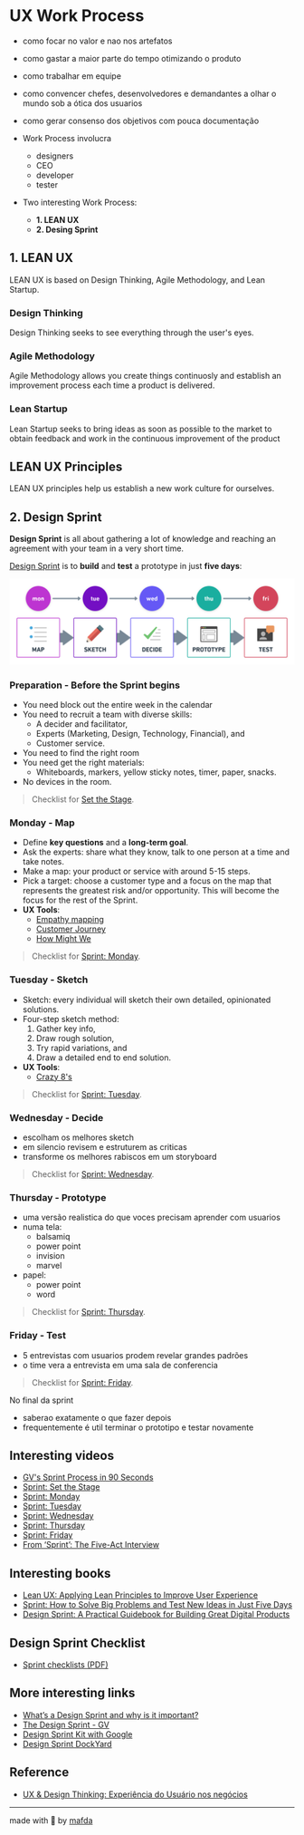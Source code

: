 # UX Work Process

* como focar no valor e nao nos artefatos
* como gastar a maior parte do tempo otimizando o produto
* como trabalhar em equipe
* como convencer chefes, desenvolvedores e demandantes a olhar o mundo sob a ótica dos usuarios
* como gerar consenso dos objetivos com pouca documentação


* Work Process involucra
  * designers
  * CEO
  * developer
  * tester

* Two interesting Work Process:
  * **1. LEAN UX**
  * **2. Desing Sprint**
  
## 1. LEAN UX

LEAN UX is based on Design Thinking, Agile Methodology, and Lean Startup.

### Design Thinking

Design Thinking seeks to see everything through the user's eyes.

### Agile Methodology

Agile Methodology allows you create things continuosly and establish an improvement process each time a product is delivered.

### Lean Startup

Lean Startup seeks to bring ideas as soon as possible to the market to obtain feedback and work in the continuous improvement of the product 

## LEAN UX Principles

LEAN UX principles help us establish a new work culture for ourselves.


## 2. Design Sprint

**Design Sprint** is all about gathering a lot of knowledge and reaching an agreement with your team in a very short time.

[Design Sprint](https://www.thesprintbook.com/how) is to **build** and **test** a prototype in just **five days**:

![design sprint by mafda](img/design_sprint_by_mafda@2x.png)

### Preparation - Before the Sprint begins

* You need block out the entire week in the calendar
* You need to recruit a team with diverse skills: 
  * A decider and facilitator,
  * Experts (Marketing, Design, Technology, Financial), and
  * Customer service.
* You need to find the right room
* You need get the right materials:
  * Whiteboards, markers, yellow sticky notes, timer, paper, snacks.
* No devices in the room.

> Checklist for [Set the Stage](https://library.gv.com/sprint-week-set-the-stage-99f2f29ce0e7).

### Monday - Map

* Define **key questions** and a **long-term goal**.
* Ask the experts: share what they know, talk to one person at a time and take notes.
* Make a map: your product or service with around 5-15 steps.
* Pick a target: choose a customer type and a focus on the map that represents the greatest risk and/or opportunity. This will become the focus for the rest of the Sprint.
* **UX Tools**:
  * [Empathy mapping](https://medium.com/swlh/what-is-an-empathy-map-and-why-is-it-valuable-for-your-business-14236be4fdf4)
  * [Customer Journey](https://www.appcues.com/blog/user-journey-map)
  * [How Might We](https://medium.com/@Yasith/how-might-we-notes-6c29cd31fa0)

> Checklist for [Sprint: Monday](https://library.gv.com/sprint-week-monday-4bf0606b5c81).

### Tuesday - Sketch

* Sketch: every individual will sketch their own detailed, opinionated solutions.
* Four-step sketch method: 
  1. Gather key info,
  2. Draw rough solution,
  3. Try rapid variations, and
  4. Draw a detailed end to end solution.
* **UX Tools**:
  * [Crazy 8's]()

> Checklist for [Sprint: Tuesday](https://library.gv.com/sprint-week-tuesday-d22b30f905c3).


### Wednesday - Decide

* escolham os melhores sketch
* em silencio revisem e estruturem as criticas
* transforme os melhores rabiscos em um storyboard

> Checklist for [Sprint: Wednesday](https://library.gv.com/sprint-week-wednesday-900fe3f2c26e).

### Thursday - Prototype

* uma versão realistica do que voces precisam aprender com usuarios
* numa tela: 
  * balsamiq
  * power point
  * invision
  * marvel
* papel:
  * power point
  * word

> Checklist for [Sprint: Thursday](https://library.gv.com/sprint-week-thursday-df8d7c8c0555).

### Friday - Test

* 5 entrevistas com usuarios prodem revelar grandes padrões
* o time vera a entrevista em uma sala de conferencia 

> Checklist for [Sprint: Friday](https://library.gv.com/sprint-week-friday-7f66b4194137#.8e10zsect).

No final da sprint

* saberao exatamente o que fazer depois 
* frequentemente é util terminar o prototipo e testar novamente

## Interesting videos

* [GV's Sprint Process in 90 Seconds](https://www.youtube.com/watch?v=K2vSQPh6MCE)
* [Sprint: Set the Stage](https://www.youtube.com/watch?v=Fc6A2WuEkZI&t=3s)
* [Sprint: Monday](https://www.youtube.com/watch?v=7zOBMxRYJ7I&t=9s)
* [Sprint: Tuesday](https://www.youtube.com/watch?v=_ITJ5lAXQhg&t=5s)
* [Sprint: Wednesday](https://www.youtube.com/watch?v=7BKBFOOKbNo&t=2s)
* [Sprint: Thursday](https://www.youtube.com/watch?v=IGcwFV76t7o&t=5s)
* [Sprint: Friday](https://www.youtube.com/watch?v=jQmBuKN10VY&t=3s)
* [From ‘Sprint’: The Five-Act Interview](https://www.youtube.com/watch?v=U9ZG19XTbd4&t=11s)

## Interesting books

* [Lean UX: Applying Lean Principles to Improve User Experience](https://www.oreilly.com/library/view/lean-ux/9781449366834/)
* [Sprint: How to Solve Big Problems and Test New Ideas in Just Five Days](https://www.thesprintbook.com/)
* [Design Sprint: A Practical Guidebook for Building Great Digital Products](http://www.designsprintbook.com/)

## Design Sprint Checklist

* [Sprint checklists (PDF)](https://static1.squarespace.com/static/56778f460ab377c981686546/t/56c2b6c337013bc7bcab14c7/1456958631313/Sprint+checklists.pdf)

## More interesting links

* [What’s a Design Sprint and why is it important?](https://uxplanet.org/whats-a-design-sprint-and-why-is-it-important-f7b826651e09)
* [The Design Sprint - GV](https://www.gv.com/sprint/)
* [Design Sprint Kit with Google](https://designsprintkit.withgoogle.com/)
* [Design Sprint DockYard](https://dockyard.com/design-sprints/)

## Reference

* [UX & Design Thinking: Experiência do Usuário nos negócios](https://www.udemy.com/course/ux-design/)

---
made with 💙 by [mafda](https://mafda.github.io/)